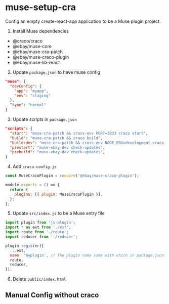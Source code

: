 # muse-setup-cra

Config an empty create-react-app application to be a Muse plugin project.

1. Install Muse dependencies

- @craco/craco
- @ebay/muse-core
- @ebay/muse-cra-patch
- @ebay/muse-craco-plugin
- @ebay/muse-lib-react

2. Update `package.json` to have muse config

```json
"muse": {
  "devConfig": {
    "app": "myapp",
    "env": "staging"
  },
  "type": "normal"
}
```

3. Update scripts in `package.json`

```json
"scripts": {
  "start": "muse-cra-patch && cross-env PORT=3033 craco start",
  "build": "muse-cra-patch && craco build",
  "build:dev": "muse-cra-patch && cross-env NODE_ENV=development craco build",
  "prestart": "muse-ebay-dev check-updates",
  "prebuild": "muse-ebay-dev check-updates",
}
```

4. Add `craco.config.js`

```js
const MuseCracoPlugin = require('@ebay/muse-craco-plugin');

module.exports = () => {
  return {
    plugins: [{ plugin: MuseCracoPlugin }],
  };
};
```

5. Update `src/index.js` to be a Muse entry file

```js
import plugin from 'js-plugin';
import * as ext from './ext';
import route from './route';
import reducer from './reducer';

plugin.register({
  ...ext,
  name: 'myplugin', // The plugin name same with which in package.json
  route,
  reducer,
});
```

6. Delete `public/index.html`

## Manual Config without craco
